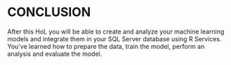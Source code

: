 <page title="Conclusion"/>

CONCLUSION
====

After this HoL you will be able to create and analyze your machine learning models and integrate them in your SQL Server database using R Services. You've learned how to prepare the data, train the model, perform an analysis and evaluate the model.